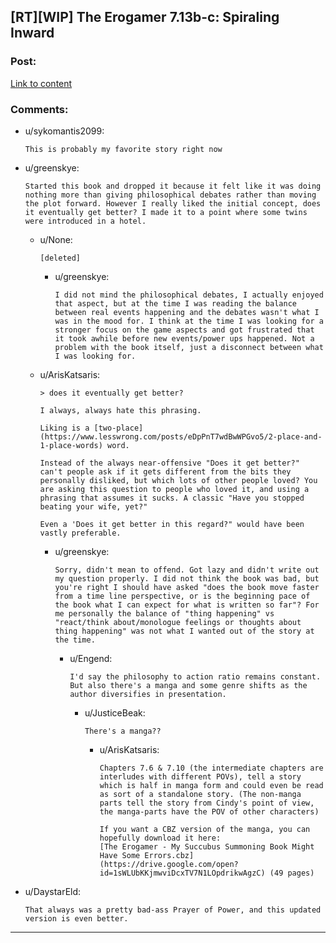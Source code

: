 ## [RT][WIP] The Erogamer 7.13b-c: Spiraling Inward

### Post:

[Link to content](https://forum.questionablequesting.com/threads/the-erogamer-original.5465/page-307#post-2927572)

### Comments:

- u/sykomantis2099:
  ```
  This is probably my favorite story right now
  ```

- u/greenskye:
  ```
  Started this book and dropped it because it felt like it was doing nothing more than giving philosophical debates rather than moving the plot forward. However I really liked the initial concept, does it eventually get better? I made it to a point where some twins were introduced in a hotel.
  ```

  - u/None:
    ```
    [deleted]
    ```

    - u/greenskye:
      ```
      I did not mind the philosophical debates, I actually enjoyed that aspect, but at the time I was reading the balance between real events happening and the debates wasn't what I was in the mood for. I think at the time I was looking for a stronger focus on the game aspects and got frustrated that it took awhile before new events/power ups happened. Not a problem with the book itself, just a disconnect between what I was looking for.
      ```

  - u/ArisKatsaris:
    ```
    > does it eventually get better?

    I always, always hate this phrasing.

    Lik­ing is a [two-place](https://www.lesswrong.com/posts/eDpPnT7wdBwWPGvo5/2-place-and-1-place-words) word.

    Instead of the always near-offensive "Does it get better?" can't people ask if it gets different from the bits they personally disliked, but which lots of other people loved? You are asking this question to people who loved it, and using a phrasing that assumes it sucks. A classic "Have you stopped beating your wife, yet?"

    Even a 'Does it get better in this regard?" would have been vastly preferable.
    ```

    - u/greenskye:
      ```
      Sorry, didn't mean to offend. Got lazy and didn't write out my question properly. I did not think the book was bad, but you're right I should have asked "does the book move faster from a time line perspective, or is the beginning pace of the book what I can expect for what is written so far"? For me personally the balance of "thing happening" vs "react/think about/monologue feelings or thoughts about thing happening" was not what I wanted out of the story at the time.
      ```

      - u/Engend:
        ```
        I'd say the philosophy to action ratio remains constant. But also there's a manga and some genre shifts as the author diversifies in presentation.
        ```

        - u/JusticeBeak:
          ```
          There's a manga??
          ```

          - u/ArisKatsaris:
            ```
            Chapters 7.6 & 7.10 (the intermediate chapters are interludes with different POVs), tell a story which is half in manga form and could even be read as sort of a standalone story. (The non-manga parts tell the story from Cindy's point of view, the manga-parts have the POV of other characters)

            If you want a CBZ version of the manga, you can hopefully download it here:  
            [The Erogamer - My Succubus Summoning Book Might Have Some Errors.cbz](https://drive.google.com/open?id=1sWLUbKKjmwviDcxTV7N1LOpdrikwAgzC) (49 pages)
            ```

- u/DaystarEld:
  ```
  That always was a pretty bad-ass Prayer of Power, and this updated version is even better.
  ```

---

